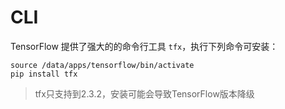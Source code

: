 # CLI

TensorFlow 提供了强大的的命令行工具 `tfx`，执行下列命令可安装：

```
source /data/apps/tensorflow/bin/activate
pip install tfx
```

 >tfx只支持到2.3.2，安装可能会导致TensorFlow版本降级